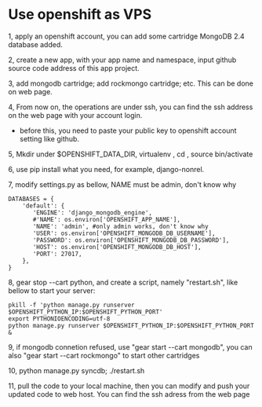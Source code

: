 Use openshift as VPS
======



1, apply an openshift account, you can add some cartridge MongoDB 2.4 database added. 

2, create a new app, with your app name and namespace, input github source code address of this app project.

3, add mongodb cartridge; add rockmongo cartridge; etc. This can be done on web page.

4, From now on, the operations are under ssh, you can find the ssh address on the web page with your account login.

  * before this, you need to paste your public key to openshift account setting like github.

5, Mkdir under $OPENSHIFT_DATA_DIR, virtualenv <the dir you just created>, cd <the dir again>, source bin/activate

6, use pip install what you need, for example, django-nonrel.

7, modify settings.py as bellow, NAME must be admin, don't know why

    DATABASES = {
        'default': {
           'ENGINE': 'django_mongodb_engine', 
           #'NAME': os.environ['OPENSHIFT_APP_NAME'],
           'NAME': 'admin', #only admin works, don't know why
           'USER': os.environ['OPENSHIFT_MONGODB_DB_USERNAME'],                     
           'PASSWORD': os.environ['OPENSHIFT_MONGODB_DB_PASSWORD'],                
           'HOST': os.environ['OPENSHIFT_MONGODB_DB_HOST'],          
           'PORT': 27017,                     
        },
    }
8, gear stop --cart python, and create a script, namely "restart.sh", like bellow to start your server:

    pkill -f 'python manage.py runserver $OPENSHIFT_PYTHON_IP:$OPENSHIFT_PYTHON_PORT'
    export PYTHONIOENCODING=utf-8
    python manage.py runserver $OPENSHIFT_PYTHON_IP:$OPENSHIFT_PYTHON_PORT &

9, if mongodb connetion refused, use "gear start --cart mongodb", you can also "gear start --cart rockmongo" to start other cartridges

10, python manage.py syncdb; ./restart.sh

11, pull the code to your local machine, then you can modify and push your updated code to web host. You can find the ssh adress from the web page

